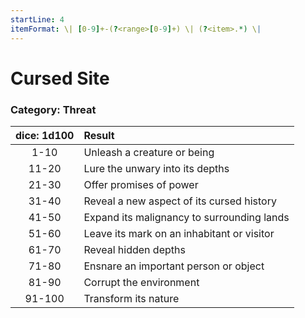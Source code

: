 ```yaml
---
startLine: 4
itemFormat: \| [0-9]+-(?<range>[0-9]+) \| (?<item>.*) \|
---
```

# Cursed Site
### Category: Threat

| dice: 1d100 | Result |
|:----:|:-------|
| 1-10 | Unleash a creature or being |
| 11-20 | Lure the unwary into its depths |
| 21-30 | Offer promises of power |
| 31-40 | Reveal a new aspect of its cursed history |
| 41-50 | Expand its malignancy to surrounding lands |
| 51-60 | Leave its mark on an inhabitant or visitor |
| 61-70 | Reveal hidden depths |
| 71-80 | Ensnare an important person or object |
| 81-90 | Corrupt the environment |
| 91-100 | Transform its nature |
